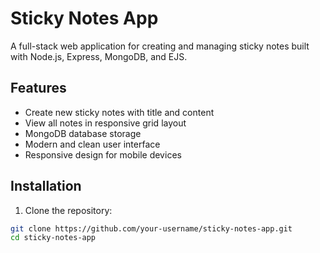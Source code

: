 # Sticky Notes App

A full-stack web application for creating and managing sticky notes built with Node.js, Express, MongoDB, and EJS.

## Features

- Create new sticky notes with title and content
- View all notes in responsive grid layout
- MongoDB database storage
- Modern and clean user interface
- Responsive design for mobile devices

## Installation

1. Clone the repository:
```bash
git clone https://github.com/your-username/sticky-notes-app.git
cd sticky-notes-app